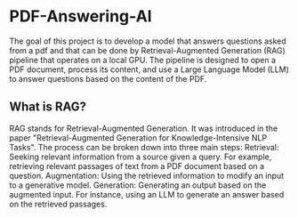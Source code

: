 # PDF-Answering-AI

The goal of this project is to develop a model that answers questions asked from a pdf and that can be done by  Retrieval-Augmented Generation (RAG) pipeline that operates on a local GPU. The pipeline is designed to open a PDF document, process its content, and use a Large Language Model (LLM) to answer questions based on the content of the PDF. 

## What is RAG?

RAG stands for Retrieval-Augmented Generation. It was introduced in the paper "Retrieval-Augmented Generation for Knowledge-Intensive NLP Tasks". The process can be broken down into three main steps:
Retrieval: Seeking relevant information from a source given a query. For example, retrieving relevant passages of text from a PDF document based on a question.
Augmentation: Using the retrieved information to modify an input to a generative model.
Generation: Generating an output based on the augmented input. For instance, using an LLM to generate an answer based on the retrieved passages.
